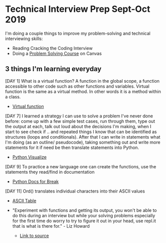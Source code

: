 # Technical Interview Prep Sept-Oct 2019
I'm doing a couple things to improve my problem-solving and technical interviewing skills:
- Reading Cracking the Coding Interview
- Doing a [Problem Solving Course](https://canvas.instructure.com/courses/1578976)  on Canvas

## 3 things I'm learning everyday
[DAY 1] What is a virtual function? A function in the global scope, a function accessible to other code such as other functions and variables.
Virtual function is the same as a virtual method. In other words it is a method within a class.
- [Virtual function](https://en.wikipedia.org/wiki/Virtual_function)

[DAY 7] I learned a strategy I can use to solve a problem I've never done before: come up with a few simple test cases, run through them, type out the output at each, talk out loud about the decisions I'm making, when I start to see check if .. and repeated things I know that can be identified as structures (loops and conditionals). After that I can write in statements what I'm doing (as an outline/ pseudocode), taking something out and write more statements for it if need be then translate statements into Python.
- [Python Visualize](http://pythontutor.com)

[DAY 9] To practice a new language one can create the functions, use the statements they read/find in documentation
- [Python Docs for Break](https://docs.python.org/3/tutorial/controlflow.html#break-and-continue-statements-and-else-clauses-on-loops)

[DAY 11] Ord() translates individual characters into their ASCII values
- [ASCII Table](https://www.cs.cmu.edu/~pattis/15-1XX/common/handouts/ascii.html)

- "Experiment with functions and getting its output, you won't be able to do this during an interview but while your solving problems especially for the first time do worry to try to figure it out in your head, use repl.it that is what is there for." - Liz Howard
  - [Link to source](https://canvas.instructure.com/courses/1578976/pages/preparing-to-solve-excel-column-number?module_item_id=23717840)
